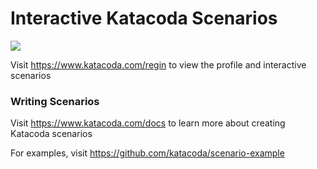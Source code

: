 # Interactive Katacoda Scenarios

[![](http://shields.katacoda.com/katacoda/regin/count.svg)](https://www.katacoda.com/regin "Get your profile on Katacoda.com")

Visit https://www.katacoda.com/regin to view the profile and interactive scenarios

### Writing Scenarios
Visit https://www.katacoda.com/docs to learn more about creating Katacoda scenarios

For examples, visit https://github.com/katacoda/scenario-example
